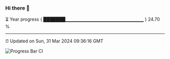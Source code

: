 ### Hi there 👋

⏳ Year progress { ███████▁▁▁▁▁▁▁▁▁▁▁▁▁▁▁▁▁▁▁▁▁▁▁ } 24.70 %

---

⏰ Updated on Sun, 31 Mar 2024 09:36:16 GMT

![Progress Bar CI](https://github.com/IshwaranRudhara/GIT-ACTION/workflows/Progress%20Bar%20CI/badge.svg)

